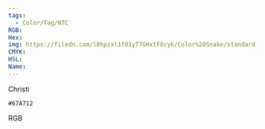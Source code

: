 ```yaml
---
tags:
  - Color/Tag/NTC
RGB:
Hex:
img: https://filedn.com/l0hpzxl1f01yT7GHxtF8cyk/Color%20Snake/standard_csv_to_svg/67A712.svg
CMYK:
HSL:
Name:
---
```

Christi
```palette
#67A712
```
RGB
